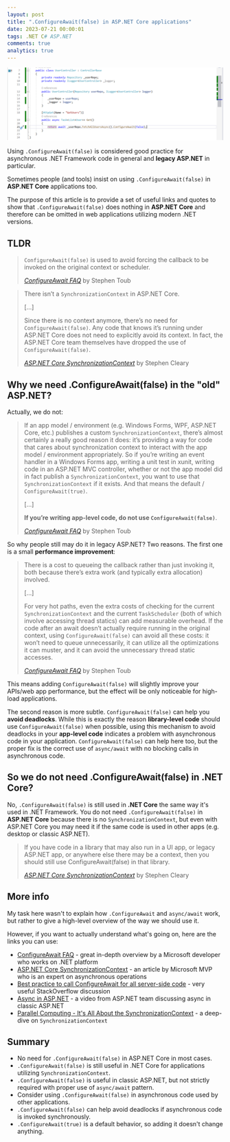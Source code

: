 ```yaml
---
layout: post
title: ".ConfigureAwait(false) in ASP.NET Core applications"
date: 2023-07-21 00:00:01
tags: .NET C# ASP.NET
comments: true
analytics: true
---
```


<img src='/public/images/ConfigureAwaitFalse.png' alt="Async code with ConfigureAwaitFalse"/>

Using `.ConfigureAwait(false)` is considered good practice for asynchronous .NET Framework code in general and **legacy ASP.NET** in particular.

Sometimes people (and tools) insist on using `.ConfigureAwait(false)` in **ASP.NET Core** applications too.

The purpose of this article is to provide a set of useful links and quotes to show that `.ConfigureAwait(false)` does nothing in **ASP.NET Core** and therefore can be omitted in web applications utilizing modern .NET versions.
<br>

## TLDR

> `ConfigureAwait(false)` is used to avoid forcing the callback to be invoked on the original context or scheduler.
>
> <cite>[ConfigureAwait FAQ](https://devblogs.microsoft.com/dotnet/configureawait-faq/)</cite> by Stephen Toub

> There isn’t a `SynchronizationContext` in ASP.NET Core.
>
> [...]
>
> Since there is no context anymore, there’s no need for `ConfigureAwait(false)`. Any code that knows it’s running under ASP.NET Core does not need to explicitly avoid its context. In fact, the ASP.NET Core team themselves have dropped the use of `ConfigureAwait(false)`.
>
> <cite>[ASP.NET Core SynchronizationContext](https://blog.stephencleary.com/2017/03/aspnetcore-synchronization-context.html)</cite> by Stephen Cleary

## Why we need .ConfigureAwait(false) in the "old" ASP.NET?

Actually, we do not:

> If an app model / environment (e.g. Windows Forms, WPF, ASP.NET Core, etc.) publishes a custom `SynchronizationContext`, there’s almost certainly a really good reason it does: it’s providing a way for code that cares about synchronization context to interact with the app model / environment appropriately. So if you’re writing an event handler in a Windows Forms app, writing a unit test in xunit, writing code in an ASP.NET MVC controller, whether or not the app model did in fact publish a `SynchronizationContext`, you want to use that `SynchronizationContext` if it exists. And that means the default / `ConfigureAwait(true)`.
>
> [...]
>
> **If you’re writing app-level code, do not use `ConfigureAwait(false)`**.
>
> <cite>[ConfigureAwait FAQ](https://devblogs.microsoft.com/dotnet/configureawait-faq/)</cite> by Stephen Toub

So why people still may do it in legacy ASP.NET? Two reasons. The first one is a small **performance improvement**:

> There is a cost to queueing the callback rather than just invoking it, both because there’s extra work (and typically extra allocation) involved.
>
> [...]
>
> For very hot paths, even the extra costs of checking for the current `SynchronizationContext` and the current `TaskScheduler` (both of which involve accessing thread statics) can add measurable overhead. If the code after an await doesn’t actually require running in the original context, using `ConfigureAwait(false)` can avoid all these costs: it won’t need to queue unnecessarily, it can utilize all the optimizations it can muster, and it can avoid the unnecessary thread static accesses.
>
> <cite>[ConfigureAwait FAQ](https://devblogs.microsoft.com/dotnet/configureawait-faq/)</cite> by Stephen Toub

This means adding `ConfigureAwait(false)` will slightly improve your APIs/web app performance, but the effect will be only noticeable for high-load applications.

The second reason is more subtle. `ConfigureAwait(false)` can help you **avoid deadlocks**. While this is exactly the reason **library-level code** should use `ConfigureAwait(false)` when possible, using this mechanism to avoid deadlocks in your **app-level code** indicates a problem with asynchronous code in your application. `ConfigureAwait(false)` can help here too, but the proper fix is the correct use of `async/await` with no blocking calls in asynchronous code.

## So we do not need .ConfigureAwait(false) in .NET Core?

No, `.ConfigureAwait(false)` is still used in **.NET Core** the same way it's used in .NET Framework. You do not need `.ConfigureAwait(false)` in **ASP.NET Core** because there is no `SynchronizationContext`, but even with ASP.NET Core you may need it if the same code is used in other apps (e.g. desktop or classic ASP.NET).

> If you have code in a library that may also run in a UI app, or legacy ASP.NET app, or anywhere else there may be a context, then you should still use ConfigureAwait(false) in that library.
>
> <cite>[ASP.NET Core SynchronizationContext](https://blog.stephencleary.com/2017/03/aspnetcore-synchronization-context.html)</cite> by Stephen Cleary

## More info

My task here wasn't to explain how `.ConfigureAwait` and `async/await` work, but rather to give a high-level overview of the way we should use it.

However, if you want to actually understand what's going on, here are the links you can use:

- [ConfigureAwait FAQ](https://devblogs.microsoft.com/dotnet/configureawait-faq/) - great in-depth overview by a Microsoft developer who works on .NET platform
- [ASP.NET Core SynchronizationContext](https://blog.stephencleary.com/2017/03/aspnetcore-synchronization-context.html) - an article by Microsoft MVP who is an expert on asynchronous operations
- [Best practice to call ConfigureAwait for all server-side code](https://stackoverflow.com/questions/13489065/best-practice-to-call-configureawait-for-all-server-side-code) - very useful StackOverflow discussion
- [Async in ASP.NET](https://learn.microsoft.com/en-us/events/aspconf-aspconf/async-in-asp-net) - a video from ASP.NET team discussing async in classic ASP.NET
- [Parallel Computing - It's All About the SynchronizationContext](https://learn.microsoft.com/en-us/archive/msdn-magazine/2011/february/msdn-magazine-parallel-computing-it-s-all-about-the-synchronizationcontext) - a deep-dive on `SynchronizationContext`

## Summary

- No need for `.ConfigureAwait(false)` in ASP.NET Core in most cases.
- `.ConfigureAwait(false)` is still useful in .NET Core for applications utilizing `SynchronizationContext`.
- `.ConfigureAwait(false)` is useful in classic ASP.NET, but not strictly required with proper use of `async/await` pattern.
- Consider using `.ConfigureAwait(false)` in asynchronous code used by other applications.
- `.ConfigureAwait(false)` can help avoid deadlocks if asynchronous code is invoked synchronously.
- `.ConfigureAwait(true)` is a default behavior, so adding it doesn't change anything.
